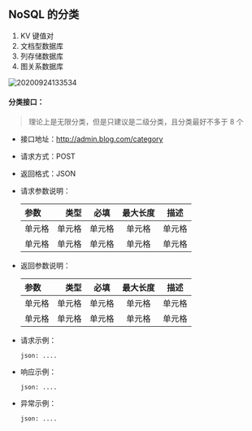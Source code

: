 ## NoSQL 的分类

1. KV 键值对
2. 文档型数据库
3. 列存储数据库
4. 图关系数据库

![20200924133534](http://pic.sigalx.com/pic/20200924133534.png)

#### 分类接口：

> 理论上是无限分类，但是只建议是二级分类，且分类最好不多于 8 个

-   接口地址：http://admin.blog.com/category

-   请求方式：POST

-   返回格式：JSON

-   请求参数说明：

    | 参数   |   类型 |  必填  | 最大长度 |  描述  |
    | :----- | -----: | :----: | :------: | :----: |
    | 单元格 | 单元格 | 单元格 |  单元格  | 单元格 |
    | 单元格 | 单元格 | 单元格 |  单元格  | 单元格 |

-   返回参数说明：

    | 参数   |   类型 |  必填  | 最大长度 |  描述  |
    | :----- | -----: | :----: | :------: | :----: |
    | 单元格 | 单元格 | 单元格 |  单元格  | 单元格 |
    | 单元格 | 单元格 | 单元格 |  单元格  | 单元格 |

-   请求示例：

    `json: ....`

-   响应示例：

    `json: ....`

-   异常示例：

    `json: ....`
